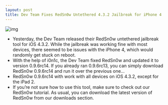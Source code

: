 ```yaml
---
layout: post
title: Dev Team Fixes RedSn0w Untethered 4.3.2 Jailbreak for iPhone 4
---
```

![img](http://media.idownloadblog.com/wp-content/uploads/2011/04/RedSn0w-0.9.6rc14.jpeg)
* Yesterday, the Dev Team released their RedSn0w untethered jailbreak tool for iOS 4.3.2. While the jailbreak was working fine with most devices, there seemed to be issues with the iPhone 4, which would randomly get stuck on reboot.
* With the help of i0n1c, the Dev Team fixed RedSn0w and updated it to version 0.9.6rc14. If you already ran 0.9.6rc13, you can simply download RedSn0w 0.9.6rc14 and run it over the previous one…
* RedSn0w 0.9.6rc14 with work with all devices on iOS 4.3.2, except for the iPad 2.
* If you’re not sure how to use this tool, make sure to check out our RedSn0w tutorial. As usual, you can download the latest version of RedSn0w from our downloads section.

